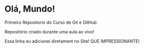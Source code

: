 # Olá, Mundo!
 Primeiro Repositorio do Curso de Git e GitHub

 Repositório criado durante uma aula ao vivo!

Essa linha eu adicionei diretament no Site! QUE IMPRESSIONANTE!
